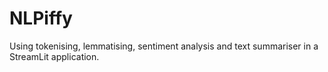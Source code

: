 # NLPiffy
Using tokenising, lemmatising, sentiment analysis and text summariser in a StreamLit application.
